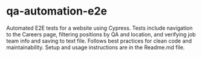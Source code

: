 # qa-automation-e2e
Automated E2E tests for a website using Cypress. Tests include navigation to the Careers page, filtering positions by QA and location, and verifying job team info and saving to text file. 
Follows best practices for clean code and maintainability. Setup and usage instructions are in the Readme.md file.
